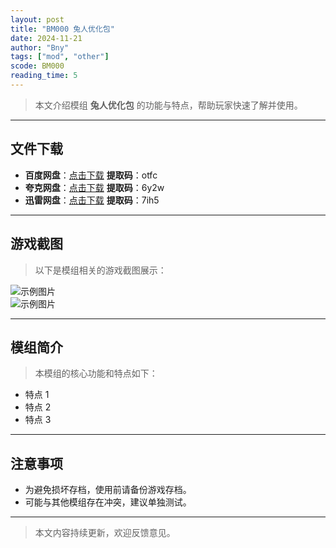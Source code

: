 ```yaml
---
layout: post
title: "BM000 兔人优化包"
date: 2024-11-21
author: "Bny"
tags: ["mod", "other"]
scode: BM000
reading_time: 5
---
```


> 本文介绍模组 **兔人优化包** 的功能与特点，帮助玩家快速了解并使用。

---





## 文件下载
- **百度网盘**：[点击下载](https://pan.baidu.com/s/1Au7c3iAFX6paST-OC8owpw?pwd=otfc)  **提取码**：otfc  
- **夸克网盘**：[点击下载](https://pan.quark.cn/s/c4324d6abe8d?pwd=6y2w)  **提取码**：6y2w  
- **迅雷网盘**：[点击下载](https://pan.xunlei.com/s/VOCCbZ1m5YAO0PtoC5EGP3zbA1?pwd=7ih5)  **提取码**：7ih5  

---

## 游戏截图
> 以下是模组相关的游戏截图展示：

![示例图片](https://example.com/screenshot1.jpg)  
![示例图片](https://example.com/screenshot2.jpg)

---

## 模组简介
> 本模组的核心功能和特点如下：
- 特点 1
- 特点 2
- 特点 3

---

## 注意事项
- 为避免损坏存档，使用前请备份游戏存档。
- 可能与其他模组存在冲突，建议单独测试。

---

> 本文内容持续更新，欢迎反馈意见。
